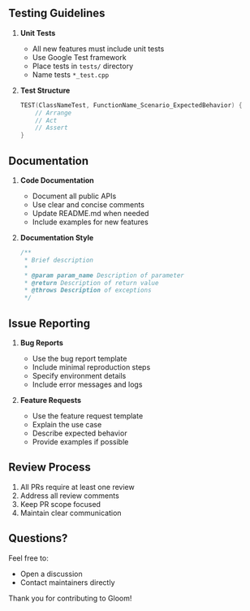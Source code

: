 ## Testing Guidelines

1. **Unit Tests**
   - All new features must include unit tests
   - Use Google Test framework
   - Place tests in `tests/` directory
   - Name tests `*_test.cpp`

2. **Test Structure**
   ```cpp
   TEST(ClassNameTest, FunctionName_Scenario_ExpectedBehavior) {
       // Arrange
       // Act
       // Assert
   }
   ```

## Documentation

1. **Code Documentation**
   - Document all public APIs
   - Use clear and concise comments
   - Update README.md when needed
   - Include examples for new features

2. **Documentation Style**
   ```cpp
   /**
    * Brief description
    *
    * @param param_name Description of parameter
    * @return Description of return value
    * @throws Description of exceptions
    */
   ```

## Issue Reporting

1. **Bug Reports**
   - Use the bug report template
   - Include minimal reproduction steps
   - Specify environment details
   - Include error messages and logs

2. **Feature Requests**
   - Use the feature request template
   - Explain the use case
   - Describe expected behavior
   - Provide examples if possible

## Review Process

1. All PRs require at least one review
2. Address all review comments
3. Keep PR scope focused
4. Maintain clear communication

## Questions?

Feel free to:
- Open a discussion
- Contact maintainers directly

Thank you for contributing to Gloom!
